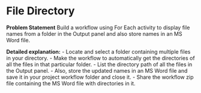 # File Directory

**Problem Statement**
Build a workflow using For Each activity to display file names from a folder in the Output
panel and also store names in an MS Word file.

**Detailed explanation:**
    - Locate and select a folder containing multiple files in your directory.
    - Make the workflow to automatically get the directories of all the files in that particular folder.
    - List the directory path of all the files in the Output panel.
    - Also, store the updated names in an MS Word file and save it in your project workflow folder
and close it.
    - Share the workflow zip file containing the MS Word file with directories in it.